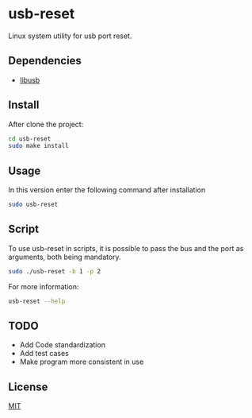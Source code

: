 # usb-reset

Linux system utility for usb port reset.

## Dependencies

- [libusb](https://libusb.info/)

## Install

After clone the project:

```sh
cd usb-reset
sudo make install
```

## Usage

In this version enter the following command after installation

```sh
sudo usb-reset
```

## Script

To use usb-reset in scripts, it is possible to pass the bus and the port as
arguments, both being mandatory.

```sh
sudo ./usb-reset -b 1 -p 2
```

For more information:

```sh
usb-reset --help
```

## TODO

- Add Code standardization
- Add test cases
- Make program more consistent in use

## License

[MIT](./LICENSE)
